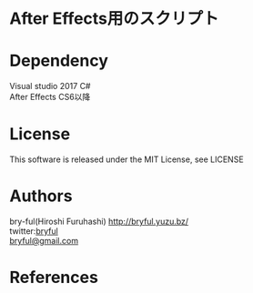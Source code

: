 ﻿# After Effects用のスクリプト

# Dependency
Visual studio 2017 C#  
After Effects CS6以降  


# License

This software is released under the MIT License, see LICENSE

# Authors

bry-ful(Hiroshi Furuhashi) http://bryful.yuzu.bz/  
twitter:[bryful](https://twitter.com/bryful)  
bryful@gmail.com  

# References
